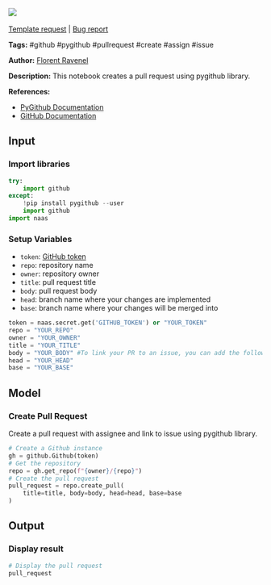 <a href="https://app.naas.ai/user-redirect/naas/downloader?url=https://raw.githubusercontent.com/jupyter-naas/awesome-notebooks/master/GitHub/GitHub_Create_pull_request.ipynb" target="_parent"><img src="https://naasai-public.s3.eu-west-3.amazonaws.com/open_in_naas.svg"/></a><br><br><a href="https://github.com/jupyter-naas/awesome-notebooks/issues/new?assignees=&labels=&template=template-request.md&title=Tool+-+Action+of+the+notebook+">Template request</a> | <a href="https://github.com/jupyter-naas/awesome-notebooks/issues/new?assignees=&labels=bug&template=bug_report.md&title=GitHub+-+Create+pull+request:+Error+short+description">Bug report</a>

**Tags:** #github #pygithub #pullrequest #create #assign #issue

**Author:** [Florent Ravenel](https://www.linkedin.com/in/florent-ravenel/)

**Description:** This notebook creates a pull request using pygithub library.

**References:**
- [PyGithub Documentation](https://pygithub.readthedocs.io/en/latest/)
- [GitHub Documentation](https://docs.github.com/en/github/collaborating-with-issues-and-pull-requests/creating-a-pull-request)

## Input

### Import libraries


```python
try:
    import github
except:
    !pip install pygithub --user
    import github
import naas
```

### Setup Variables
- `token`: [GitHub token](https://docs.github.com/en/github/authenticating-to-github/creating-a-personal-access-token)
- `repo`: repository name
- `owner`: repository owner
- `title`: pull request title
- `body`: pull request body
- `head`: branch name where your changes are implemented
- `base`: branch name where your changes will be merged into


```python
token = naas.secret.get('GITHUB_TOKEN') or "YOUR_TOKEN"
repo = "YOUR_REPO"
owner = "YOUR_OWNER"
title = "YOUR_TITLE"
body = "YOUR_BODY" #To link your PR to an issue, you can add the following in your body 'This PR resolves {issue_html_url}'
head = "YOUR_HEAD"
base = "YOUR_BASE"
```

## Model

### Create Pull Request

Create a pull request with assignee and link to issue using pygithub library.


```python
# Create a Github instance
gh = github.Github(token)
# Get the repository
repo = gh.get_repo(f"{owner}/{repo}")
# Create the pull request
pull_request = repo.create_pull(
    title=title, body=body, head=head, base=base
)
```

## Output

### Display result


```python
# Display the pull request
pull_request
```

 

